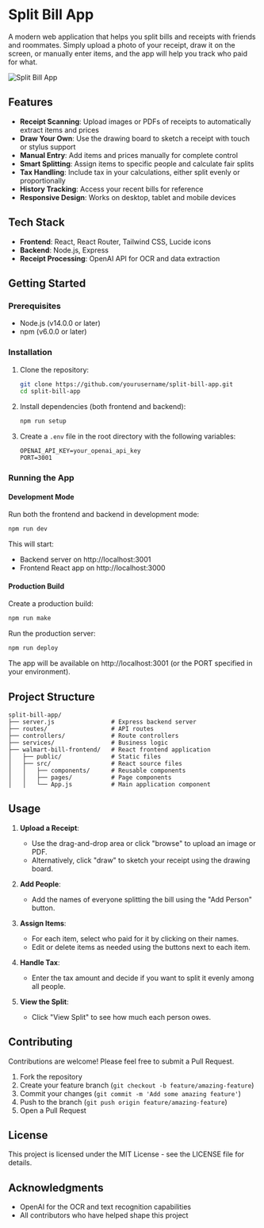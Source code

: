 # Split Bill App

A modern web application that helps you split bills and receipts with friends and roommates. Simply upload a photo of your receipt, draw it on the screen, or manually enter items, and the app will help you track who paid for what.

![Split Bill App](https://via.placeholder.com/800x400?text=Split+Bill+App)

## Features

- **Receipt Scanning**: Upload images or PDFs of receipts to automatically extract items and prices
- **Draw Your Own**: Use the drawing board to sketch a receipt with touch or stylus support
- **Manual Entry**: Add items and prices manually for complete control
- **Smart Splitting**: Assign items to specific people and calculate fair splits
- **Tax Handling**: Include tax in your calculations, either split evenly or proportionally
- **History Tracking**: Access your recent bills for reference
- **Responsive Design**: Works on desktop, tablet and mobile devices

## Tech Stack

- **Frontend**: React, React Router, Tailwind CSS, Lucide icons
- **Backend**: Node.js, Express
- **Receipt Processing**: OpenAI API for OCR and data extraction

## Getting Started

### Prerequisites

- Node.js (v14.0.0 or later)
- npm (v6.0.0 or later)

### Installation

1. Clone the repository:
   ```bash
   git clone https://github.com/yourusername/split-bill-app.git
   cd split-bill-app
   ```

2. Install dependencies (both frontend and backend):
   ```bash
   npm run setup
   ```

3. Create a `.env` file in the root directory with the following variables:
   ```
   OPENAI_API_KEY=your_openai_api_key
   PORT=3001
   ```

### Running the App

#### Development Mode

Run both the frontend and backend in development mode:
```bash
npm run dev
```

This will start:
- Backend server on http://localhost:3001
- Frontend React app on http://localhost:3000

#### Production Build

Create a production build:
```bash
npm run make
```

Run the production server:
```bash
npm run deploy
```

The app will be available on http://localhost:3001 (or the PORT specified in your environment).

## Project Structure

```
split-bill-app/
├── server.js                # Express backend server
├── routes/                  # API routes
├── controllers/             # Route controllers
├── services/                # Business logic
├── walmart-bill-frontend/   # React frontend application
│   ├── public/              # Static files
│   ├── src/                 # React source files
│   │   ├── components/      # Reusable components
│   │   ├── pages/           # Page components
│   │   └── App.js           # Main application component
```

## Usage

1. **Upload a Receipt**:
   - Use the drag-and-drop area or click "browse" to upload an image or PDF.
   - Alternatively, click "draw" to sketch your receipt using the drawing board.

2. **Add People**:
   - Add the names of everyone splitting the bill using the "Add Person" button.

3. **Assign Items**:
   - For each item, select who paid for it by clicking on their names.
   - Edit or delete items as needed using the buttons next to each item.

4. **Handle Tax**:
   - Enter the tax amount and decide if you want to split it evenly among all people.

5. **View the Split**:
   - Click "View Split" to see how much each person owes.

## Contributing

Contributions are welcome! Please feel free to submit a Pull Request.

1. Fork the repository
2. Create your feature branch (`git checkout -b feature/amazing-feature`)
3. Commit your changes (`git commit -m 'Add some amazing feature'`)
4. Push to the branch (`git push origin feature/amazing-feature`)
5. Open a Pull Request

## License

This project is licensed under the MIT License - see the LICENSE file for details.

## Acknowledgments

- OpenAI for the OCR and text recognition capabilities
- All contributors who have helped shape this project